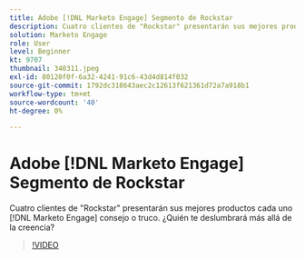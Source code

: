 ```yaml
---
title: Adobe [!DNL Marketo Engage] Segmento de Rockstar
description: Cuatro clientes de "Rockstar" presentarán sus mejores productos cada uno [!DNL Marketo Engage] consejo o truco. ¿Quién te deslumbrará más allá de la creencia?
solution: Marketo Engage
role: User
level: Beginner
kt: 9707
thumbnail: 340311.jpeg
exl-id: 80120f0f-6a32-4241-91c6-43d4d814f032
source-git-commit: 1792dc318643aec2c12613f621361d72a7a918b1
workflow-type: tm+mt
source-wordcount: '40'
ht-degree: 0%

---
```


# Adobe [!DNL Marketo Engage] Segmento de Rockstar

Cuatro clientes de &quot;Rockstar&quot; presentarán sus mejores productos cada uno [!DNL Marketo Engage] consejo o truco. ¿Quién te deslumbrará más allá de la creencia?

>[!VIDEO](https://video.tv.adobe.com/v/340311/?quality=12&learn=on)
